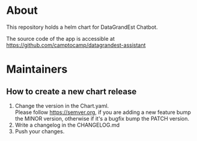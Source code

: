 # About

This repository holds a helm chart for DataGrandEst Chatbot.

The source code of the app is accessible at https://github.com/camptocamp/datagrandest-assistant

# Maintainers

## How to create a new chart release
1. Change the version in the Chart.yaml.  
   Please follow https://semver.org, if you are adding a new feature bump the MINOR version, otherwise if it's a bugfix bump the PATCH version.
2. Write a changelog in the CHANGELOG.md
3. Push your changes.
